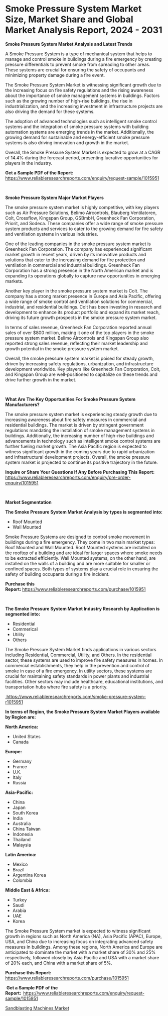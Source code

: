 <p><h1>Smoke Pressure System Market Size, Market Share and Global Market Analysis Report, 2024 - 2031</h1></p><p><strong>Smoke Pressure System Market Analysis and Latest Trends</strong></p>
<p><p>A Smoke Pressure System is a type of mechanical system that helps to manage and control smoke in buildings during a fire emergency by creating pressure differentials to prevent smoke from spreading to other areas. These systems are crucial for ensuring the safety of occupants and minimizing property damage during a fire event.</p><p>The Smoke Pressure System Market is witnessing significant growth due to the increasing focus on fire safety regulations and the rising awareness about the importance of smoke management systems in buildings. Factors such as the growing number of high-rise buildings, the rise in industrialization, and the increasing investment in infrastructure projects are also driving the demand for these systems.</p><p>The adoption of advanced technologies such as intelligent smoke control systems and the integration of smoke pressure systems with building automation systems are emerging trends in the market. Additionally, the growing demand for sustainable and energy-efficient smoke pressure systems is also driving innovation and growth in the market.</p><p>Overall, the Smoke Pressure System Market is expected to grow at a CAGR of 14.4% during the forecast period, presenting lucrative opportunities for players in the industry.</p></p>
<p><strong>Get a Sample PDF of the Report:&nbsp;</strong> <a href="https://www.reliableresearchreports.com/enquiry/request-sample/1015951">https://www.reliableresearchreports.com/enquiry/request-sample/1015951</a></p>
<p>&nbsp;</p>
<p><strong>Smoke Pressure System Major Market Players</strong></p>
<p><p>The smoke pressure system market is highly competitive, with key players such as Air Pressure Solutions, Belimo Aircontrols, Blauberg Ventilatoren, Colt, Crossflow, Kingspan Group, GSBmbH, Greenheck Fan Corporation, Priorit, and Sodeca. These companies offer a wide range of smoke pressure system products and services to cater to the growing demand for fire safety and ventilation systems in various industries.</p><p>One of the leading companies in the smoke pressure system market is Greenheck Fan Corporation. The company has experienced significant market growth in recent years, driven by its innovative products and solutions that cater to the increasing demand for fire protection and ventilation in commercial and industrial buildings. Greenheck Fan Corporation has a strong presence in the North American market and is expanding its operations globally to capture new opportunities in emerging markets.</p><p>Another key player in the smoke pressure system market is Colt. The company has a strong market presence in Europe and Asia Pacific, offering a wide range of smoke control and ventilation solutions for commercial, industrial, and residential buildings. Colt has been investing in research and development to enhance its product portfolio and expand its market reach, driving its future growth prospects in the smoke pressure system market.</p><p>In terms of sales revenue, Greenheck Fan Corporation reported annual sales of over $800 million, making it one of the top players in the smoke pressure system market. Belimo Aircontrols and Kingspan Group also reported strong sales revenue, reflecting their market leadership and growth potential in the smoke pressure system market.</p><p>Overall, the smoke pressure system market is poised for steady growth, driven by increasing safety regulations, urbanization, and infrastructure development worldwide. Key players like Greenheck Fan Corporation, Colt, and Kingspan Group are well-positioned to capitalize on these trends and drive further growth in the market.</p></p>
<p>&nbsp;</p>
<p><strong>What Are The Key Opportunities For Smoke Pressure System Manufacturers?</strong></p>
<p><p>The smoke pressure system market is experiencing steady growth due to increasing awareness about fire safety measures in commercial and residential buildings. The market is driven by stringent government regulations mandating the installation of smoke management systems in buildings. Additionally, the increasing number of high-rise buildings and advancements in technology such as intelligent smoke control systems are further fueling market growth. The Asia Pacific region is expected to witness significant growth in the coming years due to rapid urbanization and infrastructural development projects. Overall, the smoke pressure system market is projected to continue its positive trajectory in the future.</p></p>
<p><strong>Inquire or Share Your Questions If Any Before Purchasing This Report:</strong> <a href="https://www.reliableresearchreports.com/enquiry/pre-order-enquiry/1015951">https://www.reliableresearchreports.com/enquiry/pre-order-enquiry/1015951</a></p>
<p>&nbsp;</p>
<p><strong>Market Segmentation</strong></p>
<p><strong>The Smoke Pressure System Market Analysis by types is segmented into:</strong></p>
<p><ul><li>Roof Mounted</li><li>Wall Mounted</li></ul></p>
<p><p>Smoke Pressure Systems are designed to control smoke movement in buildings during a fire emergency. They come in two main market types: Roof Mounted and Wall Mounted. Roof Mounted systems are installed on the rooftop of a building and are ideal for larger spaces where smoke needs to be extracted efficiently. Wall Mounted systems, on the other hand, are installed on the walls of a building and are more suitable for smaller or confined spaces. Both types of systems play a crucial role in ensuring the safety of building occupants during a fire incident.</p></p>
<p><strong>Purchase this Report:&nbsp;</strong><a href="https://www.reliableresearchreports.com/purchase/1015951">https://www.reliableresearchreports.com/purchase/1015951</a></p>
<p>&nbsp;</p>
<p><strong>The Smoke Pressure System Market Industry Research by Application is segmented into:</strong></p>
<p><ul><li>Residential</li><li>Commerical</li><li>Utility</li><li>Others</li></ul></p>
<p><p>The Smoke Pressure System Market finds applications in various sectors including Residential, Commercial, Utility, and Others. In the residential sector, these systems are used to improve fire safety measures in homes. In commercial establishments, they help in the prevention and control of smoke in case of a fire emergency. In utility sectors, these systems are crucial for maintaining safety standards in power plants and industrial facilities. Other sectors may include healthcare, educational institutions, and transportation hubs where fire safety is a priority.</p></p>
<p><a href="https://www.reliableresearchreports.com/smoke-pressure-system-r1015951">&nbsp;https://www.reliableresearchreports.com/smoke-pressure-system-r1015951</a></p>
<p><strong>In terms of Region, the Smoke Pressure System Market Players available by Region are:</strong></p>
<p>
    <p> <strong> North America: </strong>
        <ul>
            <li>United States</li>
            <li>Canada</li>
        </ul>
        </p> 
    <p> <strong> Europe: </strong>
        <ul>
            <li>Germany</li>
            <li>France</li>
            <li>U.K.</li>
            <li>Italy</li>
            <li>Russia</li>
        </ul>
        </p> 
    <p> <strong> Asia-Pacific: </strong>
        <ul>
            <li>China</li>
            <li>Japan</li>
            <li>South Korea</li>
            <li>India</li>
            <li>Australia</li>
            <li>China Taiwan</li>
            <li>Indonesia</li>
            <li>Thailand</li>
            <li>Malaysia</li>
        </ul>
        </p> 
    <p> <strong> Latin America: </strong>
        <ul>
            <li>Mexico</li>
            <li>Brazil</li>
            <li>Argentina Korea</li>
            <li>Colombia</li>
        </ul>
        </p> 
    <p> <strong> Middle East & Africa: </strong>
        <ul>
            <li>Turkey</li>
            <li>Saudi</li>
            <li>Arabia</li>
            <li>UAE</li>
            <li>Korea</li>
        </ul>
    </p>
    </p>
<p><p>The Smoke Pressure System market is expected to witness significant growth in regions such as North America (NA), Asia Pacific (APAC), Europe, USA, and China due to increasing focus on integrating advanced safety measures in buildings. Among these regions, North America and Europe are anticipated to dominate the market with a market share of 30% and 25% respectively, followed closely by Asia Pacific and USA with a market share of 20% each, and China with a market share of 5%.</p></p>
<p><strong>Purchase this Report: </strong><a href="https://www.reliableresearchreports.com/purchase/1015951">https://www.reliableresearchreports.com/purchase/1015951</a></p>
<p>&nbsp;<strong>Get a Sample PDF of the Report:&nbsp;&nbsp;</strong><a href="https://www.reliableresearchreports.com/enquiry/request-sample/1015951">https://www.reliableresearchreports.com/enquiry/request-sample/1015951</a></p>
<p><strong></strong></p>
<p><p><a href="https://github.com/sofayahoo2023/Market-Research-Report-List-4/blob/main/sandblasting-machines-market.md">Sandblasting Machines Market</a></p></p>